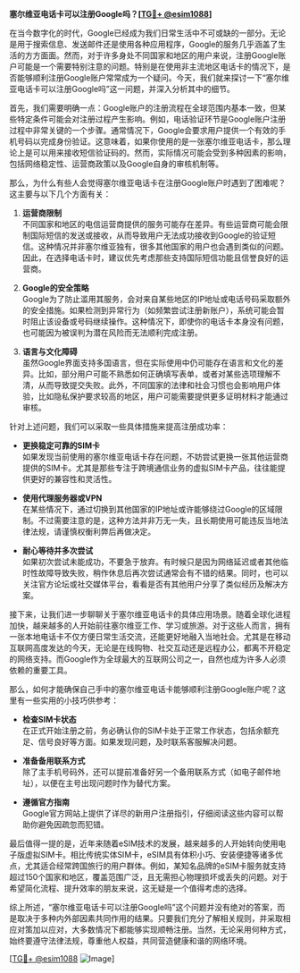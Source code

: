 **塞尔维亚电话卡可以注册Google吗？[[TG💪+ @esim1088](https://t.me/s/esim1088)]**

在当今数字化的时代，Google已经成为我们日常生活中不可或缺的一部分。无论是用于搜索信息、发送邮件还是使用各种应用程序，Google的服务几乎涵盖了生活的方方面面。然而，对于许多身处不同国家和地区的用户来说，注册Google账户可能是一个需要特别注意的问题。特别是在使用非主流地区电话卡的情况下，是否能够顺利注册Google账户常常成为一个疑问。今天，我们就来探讨一下“塞尔维亚电话卡可以注册Google吗”这一问题，并深入分析其中的细节。

首先，我们需要明确一点：Google账户的注册流程在全球范围内基本一致，但某些特定条件可能会对注册过程产生影响。例如，电话验证环节是Google账户注册过程中非常关键的一个步骤。通常情况下，Google会要求用户提供一个有效的手机号码以完成身份验证。这意味着，如果你使用的是一张塞尔维亚电话卡，那么理论上是可以用来接收短信验证码的。然而，实际情况可能会受到多种因素的影响，包括网络稳定性、运营商政策以及Google自身的审核机制等。

那么，为什么有些人会觉得塞尔维亚电话卡在注册Google账户时遇到了困难呢？这主要与以下几个方面有关：

1. **运营商限制**  
   不同国家和地区的电信运营商提供的服务可能存在差异。有些运营商可能会限制国际短信的发送或接收，从而导致用户无法成功接收到Google的验证短信。这种情况并非塞尔维亚独有，很多其他国家的用户也会遇到类似的问题。因此，在选择电话卡时，建议优先考虑那些支持国际短信功能且信誉良好的运营商。

2. **Google的安全策略**  
   Google为了防止滥用其服务，会对来自某些地区的IP地址或电话号码采取额外的安全措施。如果检测到异常行为（如频繁尝试注册新账户），系统可能会暂时阻止该设备或号码继续操作。这种情况下，即使你的电话卡本身没有问题，也可能因为被误判为潜在风险而无法顺利完成注册。

3. **语言与文化障碍**  
   虽然Google界面支持多国语言，但在实际使用中仍可能存在语言和文化的差异。比如，部分用户可能不熟悉如何正确填写表单，或者对某些选项理解不清，从而导致提交失败。此外，不同国家的法律和社会习惯也会影响用户体验，比如隐私保护要求较高的地区，用户可能需要提供更多证明材料才能通过审核。

针对上述问题，我们可以采取一些具体措施来提高注册成功率：

- **更换稳定可靠的SIM卡**  
  如果发现当前使用的塞尔维亚电话卡存在问题，不妨尝试更换一张其他运营商提供的SIM卡。尤其是那些专注于跨境通信业务的虚拟SIM卡产品，往往能提供更好的兼容性和灵活性。

- **使用代理服务器或VPN**  
  在某些情况下，通过切换到其他国家的IP地址或许能够绕过Google的区域限制。不过需要注意的是，这种方法并非万无一失，且长期使用可能违反当地法律法规，请谨慎权衡利弊后再做决定。

- **耐心等待并多次尝试**  
  如果初次尝试未能成功，不要急于放弃。有时候只是因为网络延迟或者其他临时性故障导致失败，稍作休息后再次尝试通常会有不错的结果。同时，也可以关注官方论坛或社交媒体平台，看看是否有其他用户分享了类似经历及解决方案。

接下来，让我们进一步聊聊关于塞尔维亚电话卡的具体应用场景。随着全球化进程加快，越来越多的人开始前往塞尔维亚工作、学习或旅游。对于这些人而言，拥有一张本地电话卡不仅方便日常生活交流，还能更好地融入当地社会。尤其是在移动互联网高度发达的今天，无论是在线购物、社交互动还是远程办公，都离不开稳定的网络支持。而Google作为全球最大的互联网公司之一，自然也成为许多人必须依赖的重要工具。

那么，如何才能确保自己手中的塞尔维亚电话卡能够顺利注册Google账户呢？这里有一些实用的小技巧供参考：

- **检查SIM卡状态**  
  在正式开始注册之前，务必确认你的SIM卡处于正常工作状态，包括余额充足、信号良好等方面。如果发现问题，及时联系客服解决问题。

- **准备备用联系方式**  
  除了主手机号码外，还可以提前准备好另一个备用联系方式（如电子邮件地址），以便在主号出现问题时作为替代方案。

- **遵循官方指南**  
  Google官方网站上提供了详尽的新用户注册指引，仔细阅读这些内容可以帮助你避免因疏忽而犯错。

最后值得一提的是，近年来随着eSIM技术的发展，越来越多的人开始转向使用电子版虚拟SIM卡。相比传统实体SIM卡，eSIM具有体积小巧、安装便捷等诸多优点，尤其适合经常跨国旅行的用户群体。例如，某知名品牌的eSIM卡服务就支持超过150个国家和地区，覆盖范围广泛，且无需担心物理损坏或丢失的问题。对于希望简化流程、提升效率的朋友来说，这无疑是一个值得考虑的选择。

综上所述，“塞尔维亚电话卡可以注册Google吗”这个问题并没有绝对的答案，而是取决于多种内外部因素共同作用的结果。只要我们充分了解相关规则，并采取相应对策加以应对，大多数情况下都能够实现顺畅注册。当然，无论采用何种方式，始终要遵守法律法规，尊重他人权益，共同营造健康和谐的网络环境。

[[TG💪+ @esim1088](https://t.me/s/esim1088) ![Image](https://i.postimg.cc/4NQfJmqS/Snipaste-2025-05-13-00-14-12.png)]